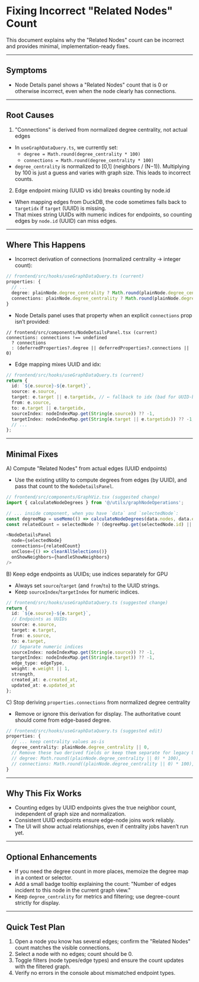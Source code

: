 # Fixing Incorrect "Related Nodes" Count

This document explains why the "Related Nodes" count can be incorrect and provides minimal, implementation-ready fixes.

---

## Symptoms

- Node Details panel shows a "Related Nodes" count that is 0 or otherwise incorrect, even when the node clearly has connections.

---

## Root Causes

1) "Connections" is derived from normalized degree centrality, not actual edges

- In `useGraphDataQuery.ts`, we currently set:
  - `degree = Math.round(degree_centrality * 100)`
  - `connections = Math.round(degree_centrality * 100)`
- `degree_centrality` is normalized to [0,1] (neighbors / (N−1)). Multiplying by 100 is just a guess and varies with graph size. This leads to incorrect counts.

2) Edge endpoint mixing (UUID vs idx) breaks counting by node.id

- When mapping edges from DuckDB, the code sometimes falls back to `targetidx` if `target` (UUID) is missing.
- That mixes string UUIDs with numeric indices for endpoints, so counting edges by `node.id` (UUID) can miss edges.

---

## Where This Happens

- Incorrect derivation of connections (normalized centrality → integer count):

```ts
// frontend/src/hooks/useGraphDataQuery.ts (current)
properties: {
  // ...
  degree: plainNode.degree_centrality ? Math.round(plainNode.degree_centrality * 100) : 0,
  connections: plainNode.degree_centrality ? Math.round(plainNode.degree_centrality * 100) : 0,
}
```

- Node Details panel uses that property when an explicit `connections` prop isn’t provided:

```tsx
// frontend/src/components/NodeDetailsPanel.tsx (current)
connections: connections !== undefined
  ? connections
  : (deferredProperties?.degree || deferredProperties?.connections || 0)
```

- Edge mapping mixes UUID and idx:

```ts
// frontend/src/hooks/useGraphDataQuery.ts (current)
return {
  id: `${e.source}-${e.target}`,
  source: e.source,
  target: e.target || e.targetidx, // ← fallback to idx (bad for UUID-based counts)
  from: e.source,
  to: e.target || e.targetidx,
  sourceIndex: nodeIndexMap.get(String(e.source)) ?? -1,
  targetIndex: nodeIndexMap.get(String(e.target || e.targetidx)) ?? -1,
  // ...
};
```

---

## Minimal Fixes

A) Compute "Related Nodes" from actual edges (UUID endpoints)

- Use the existing utility to compute degrees from edges (by UUID), and pass that count to the `NodeDetailsPanel`.

```ts
// frontend/src/components/GraphViz.tsx (suggested change)
import { calculateNodeDegrees } from '@/utils/graphNodeOperations';

// ... inside component, when you have `data` and `selectedNode`:
const degreeMap = useMemo(() => calculateNodeDegrees(data.nodes, data.edges), [data.nodes, data.edges]);
const relatedCount = selectedNode ? (degreeMap.get(selectedNode.id) || 0) : 0;

<NodeDetailsPanel
  node={selectedNode}
  connections={relatedCount}
  onClose={() => clearAllSelections()}
  onShowNeighbors={handleShowNeighbors}
/>
```

B) Keep edge endpoints as UUIDs; use indices separately for GPU

- Always set `source`/`target` (and `from`/`to`) to the UUID strings.
- Keep `sourceIndex`/`targetIndex` for numeric indices.

```ts
// frontend/src/hooks/useGraphDataQuery.ts (suggested change)
return {
  id: `${e.source}-${e.target}`,
  // Endpoints as UUIDs
  source: e.source,
  target: e.target,
  from: e.source,
  to: e.target,
  // Separate numeric indices
  sourceIndex: nodeIndexMap.get(String(e.source)) ?? -1,
  targetIndex: nodeIndexMap.get(String(e.target)) ?? -1,
  edge_type: edgeType,
  weight: e.weight || 1,
  strength,
  created_at: e.created_at,
  updated_at: e.updated_at
};
```

C) Stop deriving `properties.connections` from normalized degree centrality

- Remove or ignore this derivation for display. The authoritative count should come from edge-based degree.

```ts
// frontend/src/hooks/useGraphDataQuery.ts (suggested edit)
properties: {
  // ... keep centrality values as-is
  degree_centrality: plainNode.degree_centrality || 0,
  // Remove these two derived fields or keep them separate for legacy UI only
  // degree: Math.round((plainNode.degree_centrality || 0) * 100),
  // connections: Math.round((plainNode.degree_centrality || 0) * 100),
}
```

---

## Why This Fix Works

- Counting edges by UUID endpoints gives the true neighbor count, independent of graph size and normalization.
- Consistent UUID endpoints ensure edge-node joins work reliably.
- The UI will show actual relationships, even if centrality jobs haven’t run yet.

---

## Optional Enhancements

- If you need the degree count in more places, memoize the degree map in a context or selector.
- Add a small badge tooltip explaining the count: "Number of edges incident to this node in the current graph view."
- Keep `degree_centrality` for metrics and filtering; use degree-count strictly for display.

---

## Quick Test Plan

1. Open a node you know has several edges; confirm the "Related Nodes" count matches the visible connections.
2. Select a node with no edges; count should be 0.
3. Toggle filters (node types/edge types) and ensure the count updates with the filtered graph.
4. Verify no errors in the console about mismatched endpoint types.


